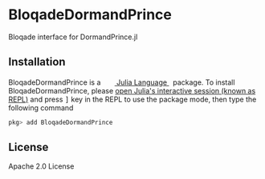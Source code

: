 # BloqadeDormandPrince

Bloqade interface for DormandPrince.jl

## Installation

<p>
BloqadeDormandPrince is a &nbsp;
    <a href="https://julialang.org">
        <img src="https://raw.githubusercontent.com/JuliaLang/julia-logo-graphics/master/images/julia.ico" width="16em">
        Julia Language
    </a>
    &nbsp; package. To install BloqadeDormandPrince,
    please <a href="https://docs.julialang.org/en/v1/manual/getting-started/">open
    Julia's interactive session (known as REPL)</a> and press <kbd>]</kbd>
    key in the REPL to use the package mode, then type the following command
</p>

```julia
pkg> add BloqadeDormandPrince
```

## License

Apache 2.0 License
